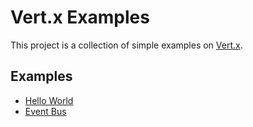 # Vert.x Examples

This project is a collection of simple examples on [Vert.x](https://vertx.io/).

## Examples
- [Hello World](hello-world)
- [Event Bus](event-bus)